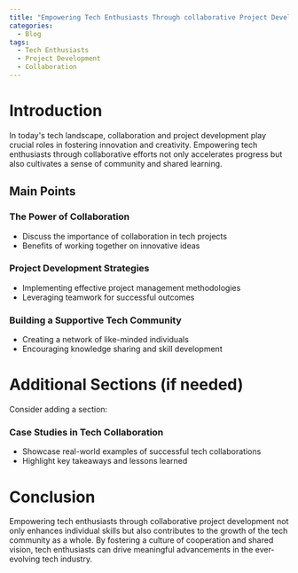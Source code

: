 ```yaml
---
title: "Empowering Tech Enthusiasts Through collaborative Project Development"
categories:
  - Blog
tags:
  - Tech Enthusiasts
  - Project Development
  - Collaboration
---
```


# Introduction
In today's tech landscape, collaboration and project development play crucial roles in fostering innovation and creativity. Empowering tech enthusiasts through collaborative efforts not only accelerates progress but also cultivates a sense of community and shared learning.

## Main Points
### The Power of Collaboration
- Discuss the importance of collaboration in tech projects
- Benefits of working together on innovative ideas

### Project Development Strategies
- Implementing effective project management methodologies
- Leveraging teamwork for successful outcomes

### Building a Supportive Tech Community
- Creating a network of like-minded individuals
- Encouraging knowledge sharing and skill development

# Additional Sections (if needed)
Consider adding a section:
### Case Studies in Tech Collaboration
- Showcase real-world examples of successful tech collaborations
- Highlight key takeaways and lessons learned

# Conclusion
Empowering tech enthusiasts through collaborative project development not only enhances individual skills but also contributes to the growth of the tech community as a whole. By fostering a culture of cooperation and shared vision, tech enthusiasts can drive meaningful advancements in the ever-evolving tech industry.